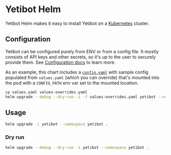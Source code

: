 # Yetibot Helm

Yetibot Helm makes it easy to install Yetibot on a
[Kubernetes](https://kubernetes.io/) cluster.

## Configuration

Yetibot can be configured purely from ENV or from a config file. It mostly
consists of API keys and other secrets, so it's up to the user to securely
provide them. See [Configuration
docs](https://github.com/yetibot/yetibot.core/blob/master/doc/CONFIGURATION.md)
to learn more.

As an example, this chart includes a [`config.yaml`](templates/config.yaml) with
sample config populated from `values.yaml` (which you can override) that's
mounted into the pod with a `CONFIG_PATH` env var set to the mounted location.

```bash
cp values.yaml values-overrides.yaml
helm upgrade --debug --dry-run -i -f values-overrides.yaml yetibot --namespace yetibot .
```

## Usage

```bash
helm upgrade -i yetibot --namespace yetibot .
```

### Dry run

```bash
helm upgrade --debug --dry-run -i yetibot --namespace yetibot .
```

